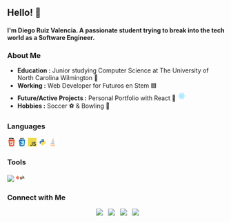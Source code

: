 ## Hello! 👋

#### I'm Diego Ruiz Valencia. A passionate student trying to break into the tech world as a Software Engineer.

### About Me

-  **Education :** Junior studying Computer Science at The University of North Carolina Wilmington 🌊
-  **Working :** Web Developer for Futuros en Stem 🟦
-  **Future/Active Projects :** Personal Portfolio with React 🤵 <code><img height="20" src="https://raw.githubusercontent.com/github/explore/80688e429a7d4ef2fca1e82350fe8e3517d3494d/topics/react/react.png"></code> 
-  **Hobbies :** Soccer ⚽ & Bowling 🎳 


### Languages 

<code><img height="20" src="https://raw.githubusercontent.com/github/explore/80688e429a7d4ef2fca1e82350fe8e3517d3494d/topics/html/html.png"></code>
<code><img height="20" src="https://raw.githubusercontent.com/github/explore/80688e429a7d4ef2fca1e82350fe8e3517d3494d/topics/css/css.png"></code>
<code><img height="20" src="https://raw.githubusercontent.com/github/explore/80688e429a7d4ef2fca1e82350fe8e3517d3494d/topics/javascript/javascript.png"></code>
<code><img height="20" src="https://raw.githubusercontent.com/github/explore/80688e429a7d4ef2fca1e82350fe8e3517d3494d/topics/python/python.png"></code>
<code><img height="20" src="https://raw.githubusercontent.com/github/explore/80688e429a7d4ef2fca1e82350fe8e3517d3494d/topics/java/java.png"></code>

### Tools

<code><img height="20" src="https://camo.githubusercontent.com/495d8b097e54b12a19e8ec01142452290e43ea33e6f905a3afb4ddabf2c29bcf/68747470733a2f2f63646e2e737667706f726e2e636f6d2f6c6f676f732f76697375616c2d73747564696f2d636f64652e737667"></code>
<code><img height="20" src="https://raw.githubusercontent.com/github/explore/80688e429a7d4ef2fca1e82350fe8e3517d3494d/topics/git/git.png"></code>


### Connect with Me

<p align="center">
&nbsp; <a href="https://www.instagram.com/diegorv04/" target="_blank" rel="noopener noreferrer"><img src="https://img.icons8.com/plasticine/100/000000/instagram-new.png" width="50"/></a> 
&nbsp; <a href="www.linkedin.com/in/diegoruizvalencia" target="_blank" rel="noopener noreferrer"><img src="https://img.icons8.com/plasticine/100/000000/linkedin.png" width="50" /></a>
&nbsp; <a href="https://github.com/DiegoRV07" target="_blank" rel="noopener noreferrer"><img src="https://img.icons8.com/?size=512&id=2PelG5XP5nN5&format=png" width="50"/></a> 
&nbsp; <a href="mailto:ruizva2004@gmail.com" target="_blank" rel="noopener noreferrer"><img src="https://img.icons8.com/plasticine/100/000000/gmail.png"  width="50" /></a>
</p>
